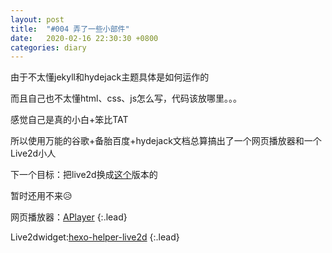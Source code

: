 ```yaml
---
layout: post
title:  "#004 弄了一些小部件"
date:   2020-02-16 22:30:30 +0800
categories: diary
---
```


由于不太懂jekyll和hydejack主题具体是如何运作的

而且自己也不太懂html、css、js怎么写，代码该放哪里。。。

感觉自己是真的小白+笨比TAT

所以使用万能的谷歌+备胎百度+hydejack文档总算搞出了一个网页播放器和一个Live2d小人

下一个目标：把live2d换成[这个](https://github.com/stevenjoezhang/live2d-widget)版本的

暂时还用不来😥

网页播放器：[APlayer](https://aplayer.js.org/)
{:.lead}

Live2dwidget:[hexo-helper-live2d](https://github.com/EYHN/hexo-helper-live2d)
{:.lead}


